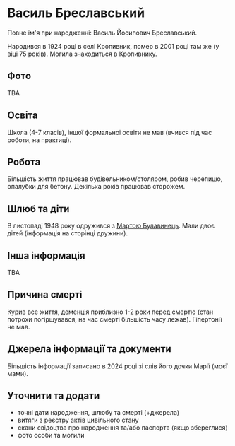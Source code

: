 # Василь Бреславський #

Повне ім'я при народженні: Василь Йосипович Бреславський.

Народився в 1924 році в селі Кропивник, помер в 2001 році там же (у віці 75 років). Могила знаходиться в Кропивнику.

## Фото ##

TBA

## Освіта ##

Школа (4-7 класів), іншої формальної освіти не мав (вчився під час роботи, на практиці).

## Робота ##

Більшість життя працював будівельником/столяром, робив черепицю, опалубки для бетону. Декілька років працював сторожем.

## Шлюб та діти ##

В листопаді 1948 року одружився з [Мартою Булавинець](Марта%20Булавинець.md). Мали двоє дітей (інформація на сторінці дружини).

## Інша інформація ##

TBA

## Причина смерті ##

Курив все життя, деменція приблизно 1-2 роки перед смертю (стан потрохи погіршувався, на час смерті більшість часу лежав). Гіпертонії не мав.

## Джерела інформації та документи ##

Більшість інформації записано в 2024 році зі слів його дочки Марії (моєї мами).

## Уточнити та додати ##

- точні дати народження, шлюбу та смерті (+джерела)
- витяги з реєстру актів цивільного стану
- скани свідоцтва про народження та/або паспорта (якщо збереглися)
- фото особи та могили
